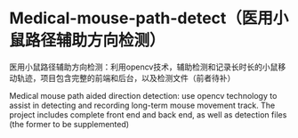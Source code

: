 # Medical-mouse-path-detect（医用小鼠路径辅助方向检测）
医用小鼠路径辅助方向检测：利用opencv技术，辅助检测和记录长时长的小鼠移动轨迹，项目包含完整的前端和后台，以及检测文件（前者待补）  

Medical mouse path aided direction detection: use opencv technology to assist in detecting and recording long-term mouse movement track. The project includes complete front end and back end, as well as detection files (the former to be supplemented)
